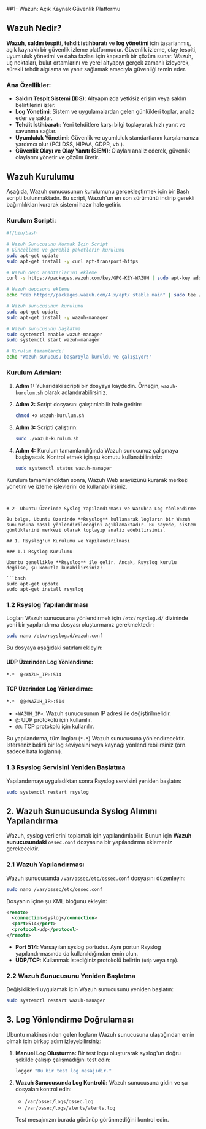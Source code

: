 ##1-  Wazuh: Açık Kaynak Güvenlik Platformu

## Wazuh Nedir?

**Wazuh**, **saldırı tespiti**, **tehdit istihbaratı** ve **log yönetimi** için tasarlanmış, açık kaynaklı bir güvenlik izleme platformudur. Güvenlik izleme, olay tespiti, uyumluluk yönetimi ve daha fazlası için kapsamlı bir çözüm sunar. Wazuh, uç noktaları, bulut ortamlarını ve yerel altyapıyı gerçek zamanlı izleyerek, sürekli tehdit algılama ve yanıt sağlamak amacıyla güvenliği temin eder.

### Ana Özellikler:

- **Saldırı Tespit Sistemi (IDS)**: Altyapınızda yetkisiz erişim veya saldırı belirtilerini izler.
- **Log Yönetimi**: Sistem ve uygulamalardan gelen günlükleri toplar, analiz eder ve saklar.
- **Tehdit İstihbaratı**: Yeni tehditlere karşı bilgi toplayarak hızlı yanıt ve savunma sağlar.
- **Uyumluluk Yönetimi**: Güvenlik ve uyumluluk standartlarını karşılamanıza yardımcı olur (PCI DSS, HIPAA, GDPR, vb.).
- **Güvenlik Olayı ve Olay Yanıtı (SIEM)**: Olayları analiz ederek, güvenlik olaylarını yönetir ve çözüm üretir.

## Wazuh Kurulumu

Aşağıda, Wazuh sunucusunun kurulumunu gerçekleştirmek için bir Bash scripti bulunmaktadır. Bu script, Wazuh'un en son sürümünü indirip gerekli bağımlılıkları kurarak sistemi hazır hale getirir.

### Kurulum Scripti:

```bash
#!/bin/bash

# Wazuh Sunucusunu Kurmak İçin Script
# Güncelleme ve gerekli paketlerin kurulumu
sudo apt-get update
sudo apt-get install -y curl apt-transport-https

# Wazuh depo anahtarlarını ekleme
curl -s https://packages.wazuh.com/key/GPG-KEY-WAZUH | sudo apt-key add -

# Wazuh deposunu ekleme
echo "deb https://packages.wazuh.com/4.x/apt/ stable main" | sudo tee /etc/apt/sources.list.d/wazuh.list

# Wazuh sunucusunun kurulumu
sudo apt-get update
sudo apt-get install -y wazuh-manager

# Wazuh sunucusunu başlatma
sudo systemctl enable wazuh-manager
sudo systemctl start wazuh-manager

# Kurulum tamamlandı!
echo "Wazuh sunucusu başarıyla kuruldu ve çalışıyor!"
```

### Kurulum Adımları:

1. **Adım 1:** Yukarıdaki scripti bir dosyaya kaydedin. Örneğin, `wazuh-kurulum.sh` olarak adlandırabilirsiniz.
   
2. **Adım 2:** Script dosyasını çalıştırılabilir hale getirin:
   ```bash
   chmod +x wazuh-kurulum.sh
   ```

3. **Adım 3:** Scripti çalıştırın:
   ```bash
   sudo ./wazuh-kurulum.sh
   ```

4. **Adım 4:** Kurulum tamamlandığında Wazuh sunucunuz çalışmaya başlayacak. Kontrol etmek için şu komutu kullanabilirsiniz:
   ```bash
   sudo systemctl status wazuh-manager
   ```

Kurulum tamamlandıktan sonra, Wazuh Web arayüzünü kurarak merkezi yönetim ve izleme işlevlerini de kullanabilirsiniz.
```


# 2- Ubuntu Üzerinde Syslog Yapılandırması ve Wazuh'a Log Yönlendirme

Bu belge, Ubuntu üzerinde **Rsyslog** kullanarak logların bir Wazuh sunucusuna nasıl yönlendirileceğini açıklamaktadır. Bu sayede, sistem günlüklerini merkezi olarak toplayıp analiz edebilirsiniz.

## 1. Rsyslog'un Kurulumu ve Yapılandırılması

### 1.1 Rsyslog Kurulumu

Ubuntu genellikle **Rsyslog** ile gelir. Ancak, Rsyslog kurulu değilse, şu komutla kurabilirsiniz:

```bash
sudo apt-get update
sudo apt-get install rsyslog
```

### 1.2 Rsyslog Yapılandırması

Logları Wazuh sunucusuna yönlendirmek için `/etc/rsyslog.d/` dizininde yeni bir yapılandırma dosyası oluşturmanız gerekmektedir:

```bash
sudo nano /etc/rsyslog.d/wazuh.conf
```

Bu dosyaya aşağıdaki satırları ekleyin:

#### UDP Üzerinden Log Yönlendirme:
```bash
*.*  @<WAZUH_IP>:514
```

#### TCP Üzerinden Log Yönlendirme:
```bash
*.*  @@<WAZUH_IP>:514
```

- `<WAZUH_IP>`: Wazuh sunucusunun IP adresi ile değiştirilmelidir.
- `@`: UDP protokolü için kullanılır.
- `@@`: TCP protokolü için kullanılır.

Bu yapılandırma, tüm logları (`*.*`) Wazuh sunucusuna yönlendirecektir. İsterseniz belirli bir log seviyesini veya kaynağı yönlendirebilirsiniz (örn. sadece hata loglarını).

### 1.3 Rsyslog Servisini Yeniden Başlatma

Yapılandırmayı uyguladıktan sonra Rsyslog servisini yeniden başlatın:

```bash
sudo systemctl restart rsyslog
```

## 2. Wazuh Sunucusunda Syslog Alımını Yapılandırma

Wazuh, syslog verilerini toplamak için yapılandırılabilir. Bunun için **Wazuh sunucusundaki** `ossec.conf` dosyasına bir yapılandırma eklemeniz gerekecektir.

### 2.1 Wazuh Yapılandırması

Wazuh sunucusunda `/var/ossec/etc/ossec.conf` dosyasını düzenleyin:

```bash
sudo nano /var/ossec/etc/ossec.conf
```

Dosyanın içine şu XML bloğunu ekleyin:

```xml
<remote>
  <connection>syslog</connection>
  <port>514</port>
  <protocol>udp</protocol>
</remote>
```

- **Port 514**: Varsayılan syslog portudur. Aynı portun Rsyslog yapılandırmasında da kullanıldığından emin olun.
- **UDP/TCP**: Kullanmak istediğiniz protokolü belirtin (`udp` veya `tcp`).

### 2.2 Wazuh Sunucusunu Yeniden Başlatma

Değişiklikleri uygulamak için Wazuh sunucusunu yeniden başlatın:

```bash
sudo systemctl restart wazuh-manager
```

## 3. Log Yönlendirme Doğrulaması

Ubuntu makinesinden gelen logların Wazuh sunucusuna ulaştığından emin olmak için birkaç adım izleyebilirsiniz:

1. **Manuel Log Oluşturma:**
   Bir test logu oluşturarak syslog'un doğru şekilde çalışıp çalışmadığını test edin:

   ```bash
   logger "Bu bir test log mesajıdır."
   ```

2. **Wazuh Sunucusunda Log Kontrolü:**
   Wazuh sunucusuna gidin ve şu dosyaları kontrol edin:

   - `/var/ossec/logs/ossec.log`
   - `/var/ossec/logs/alerts/alerts.log`

   Test mesajınızın burada görünüp görünmediğini kontrol edin.


